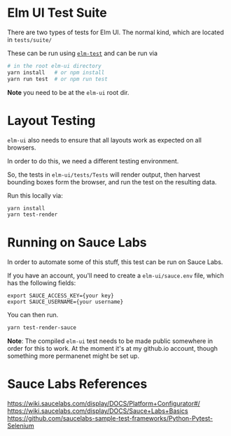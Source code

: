 # Elm UI Test Suite

There are two types of tests for Elm UI.  The normal kind, which are located in `tests/suite/`

These can be run using [`elm-test`](https://github.com/elm-explorations/test) and can be run via 

```bash
# in the root elm-ui directory
yarn install   # or npm install
yarn run test  # or npm run test
```

**Note** you need to be at the `elm-ui` root dir.

# Layout Testing

`elm-ui` also needs to ensure that all layouts work as expected on all browsers.

In order to do this, we need a different testing environment.

So, the tests in `elm-ui/tests/Tests` will render output, then harvest bounding boxes form the browser, and run the test on the resulting data.

Run this locally via:

```bash
yarn install
yarn test-render

```

# Running on Sauce Labs

In order to automate some of this stuff, this test can be run on Sauce Labs.

If you have an account, you'll need to create a `elm-ui/sauce.env` file, which has the following fields:

```
export SAUCE_ACCESS_KEY={your key}
export SAUCE_USERNAME={your username}
```

You can then run.

```bash
yarn test-render-sauce
```

**Note**: The compiled `elm-ui` test needs to be made public somewhere in order for this to work.  At the moment it's at my github.io account, though something more permanenet might be set up.


# Sauce Labs References

https://wiki.saucelabs.com/display/DOCS/Platform+Configurator#/
https://wiki.saucelabs.com/display/DOCS/Sauce+Labs+Basics
https://github.com/saucelabs-sample-test-frameworks/Python-Pytest-Selenium
